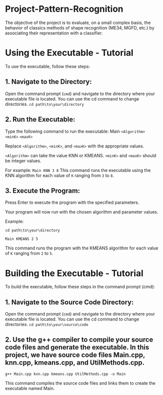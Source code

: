 # Project-Pattern-Recognition
 The objective of the project is to evaluate, on a small complex basis, the behavior of classics methods of shape recognition (ME34, MGFD, etc.) by associating their representation with a classifier.

# Using the Executable - Tutorial

To use the executable, follow these steps:

## 1. Navigate to the Directory:
Open the command prompt (`cmd`) and navigate to the directory where your executable file is located. You can use the cd command to change directories.
`cd path\to\your\directory`

## 2. Run the Executable:
Type the following command to run the executable:
Main `<Algorithm>` `<minK>` `<maxK>`

Replace `<Algorithm>`, `<minK>`, and `<maxK>` with the appropriate values.

`<Algorithm>` can take the value KNN or KMEANS.
`<minK>` and `<maxK>` should be integer values.

For example:
`Main KNN 3 8`
This command runs the executable using the KNN algorithm for each value of `K` ranging from `3` to `8`.

## 3. Execute the Program:
Press Enter to execute the program with the specified parameters.

Your program will now run with the chosen algorithm and parameter values.

Example:

`cd path\to\your\directory`

`Main KMEANS 2 5`

This command runs the program with the KMEANS algorithm for each value of `K` ranging from `2` to `5`.

# Building the Executable - Tutorial

To build the executable, follow these steps in the command prompt (cmd):

## 1. Navigate to the Source Code Directory:

Open the command prompt (`cmd`) and navigate to the directory where your executable file is located. You can use the cd command to change directories.
`cd path\to\your\source\code`

## 2. Use the g++ compiler to compile your source code files and generate the executable. In this project, we have source code files Main.cpp, knn.cpp, kmeans.cpp, and UtilMethods.cpp.
`g++ Main.cpp knn.cpp kmeans.cpp UtilMethods.cpp -o Main`

This command compiles the source code files and links them to create the executable named Main.
